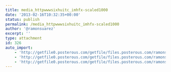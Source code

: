```yaml
---
title: media_httpwwwsixhuitc_imhfx-scaled1000
date: '2013-02-16T10:32:35+00:00'
status: publish
permalink: /media_httpwwwsixhuitc_imhfx-scaled1000
author: '@ramonsuarez'
excerpt: ''
type: attachment
id: 326
auto_import:
    - 'http://getfile0.posterous.com/getfile/files.posterous.com/ramonsuarez/iHdzrcCcysnFGpHHDBDDhhvrFDeDEeHoHpennfdibvozIboesnAocaHoBfmJ/media_httpwwwsixhuitc_Imhfx.jpg.scaled1000.jpg'
    - 'http://getfile0.posterous.com/getfile/files.posterous.com/ramonsuarez/iHdzrcCcysnFGpHHDBDDhhvrFDeDEeHoHpennfdibvozIboesnAocaHoBfmJ/media_httpwwwsixhuitc_Imhfx.jpg.scaled1000.jpg'
    - 'http://getfile0.posterous.com/getfile/files.posterous.com/ramonsuarez/iHdzrcCcysnFGpHHDBDDhhvrFDeDEeHoHpennfdibvozIboesnAocaHoBfmJ/media_httpwwwsixhuitc_Imhfx.jpg.scaled1000.jpg'
---
```

<!DOCTYPE html PUBLIC "-//W3C//DTD HTML 4.0 Transitional//EN" "http://www.w3.org/TR/REC-html40/loose.dtd">
<?xml encoding="UTF-8">
